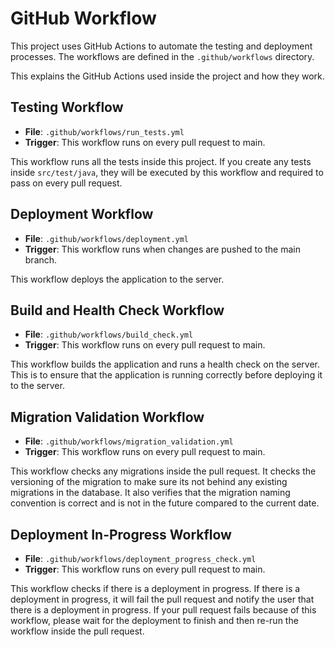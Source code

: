 # GitHub Workflow
This project uses GitHub Actions to automate the testing and deployment processes. The workflows are defined in the `.github/workflows` directory.

This explains the GitHub Actions used inside the project and how they work.

## Testing Workflow
- **File**: `.github/workflows/run_tests.yml`
- **Trigger**: This workflow runs on every pull request to main.

This workflow runs all the tests inside this project. If you create any tests inside `src/test/java`, they will be executed by this workflow and required to pass
on every pull request.

## Deployment Workflow
- **File**: `.github/workflows/deployment.yml`
- **Trigger**: This workflow runs when changes are pushed to the main branch.

This workflow deploys the application to the server.

## Build and Health Check Workflow
- **File**: `.github/workflows/build_check.yml`
- **Trigger**: This workflow runs on every pull request to main.

This workflow builds the application and runs a health check on the server. This is to ensure that the application is running correctly before deploying it to the server.

## Migration Validation Workflow
- **File**: `.github/workflows/migration_validation.yml`
- **Trigger**: This workflow runs on every pull request to main.

This workflow checks any migrations inside the pull request. It checks the versioning of the migration to make sure its not behind
any existing migrations in the database. It also verifies that the migration naming convention is correct and is not in the future compared to the current date.

## Deployment In-Progress Workflow
- **File**: `.github/workflows/deployment_progress_check.yml`
- **Trigger**: This workflow runs on every pull request to main.

This workflow checks if there is a deployment in progress. If there is a deployment in progress, it will fail the pull request and notify the user that there is a deployment in progress.
If your pull request fails because of this workflow, please wait for the deployment to finish and then re-run the workflow inside the pull request.